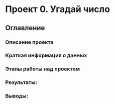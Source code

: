# Проект 0. Угадай число

## Оглавление  


### Описание проекта    


### Краткая информация о данных


### Этапы работы над проектом  


### Результаты:  


### Выводы:  
